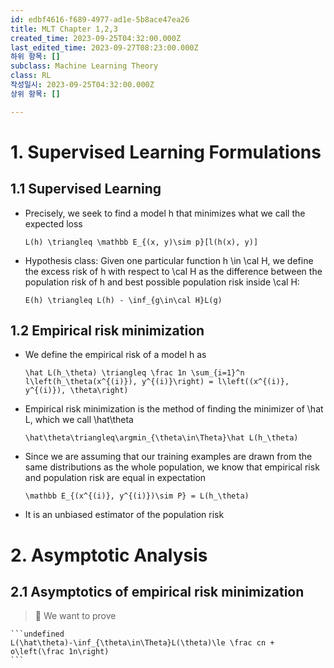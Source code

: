 ```yaml
---
id: edbf4616-f689-4977-ad1e-5b8ace47ea26
title: MLT Chapter 1,2,3
created_time: 2023-09-25T04:32:00.000Z
last_edited_time: 2023-09-27T08:23:00.000Z
하위 항목: []
subclass: Machine Learning Theory
class: RL
작성일시: 2023-09-25T04:32:00.000Z
상위 항목: []

---
```


# 1. Supervised Learning Formulations

## 1.1 Supervised Learning

*   Precisely, we seek to find a model h that minimizes what we call the expected loss

    ```undefined
    L(h) \triangleq \mathbb E_{(x, y)\sim p}[l(h(x), y)]
    ```

*   Hypothesis class: Given one particular function h \in \cal H, we define the excess risk of h with respect to \cal H as the difference between the population risk of h and best possible population risk inside \cal H:

    ```undefined
    E(h) \triangleq L(h) - \inf_{g\in\cal H}L(g)
    ```

## 1.2 Empirical risk minimization

*   We define the empirical risk of a model h as

    ```undefined
    \hat L(h_\theta) \triangleq \frac 1n \sum_{i=1}^n l\left(h_\theta(x^{(i)}), y^{(i)}\right) = l\left((x^{(i)}, y^{(i)}), \theta\right)
    ```

*   Empirical risk minimization is the method of finding the minimizer of \hat L, which we call \hat\theta

    ```undefined
    \hat\theta\triangleq\argmin_{\theta\in\Theta}\hat L(h_\theta)
    ```

*   Since we are assuming that our training examples are drawn from the same distributions as the whole population, we know that empirical risk and population risk are equal in expectation

    ```undefined
    \mathbb E_{(x^{(i)}, y^{(i)})\sim P} = L(h_\theta)
    ```

*   It is an unbiased estimator of the population risk

# 2. Asymptotic Analysis

## 2.1 Asymptotics of empirical risk minimization

> 📖 We want to prove

    ```undefined
    L(\hat\theta)-\inf_{\theta\in\Theta}L(\theta)\le \frac cn + o\left(\frac 1n\right)
    ```
